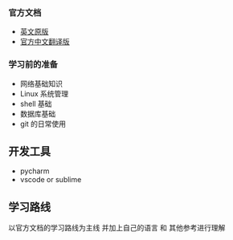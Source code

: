 ### 官方文档
* [英文原版](https://www.python.org/doc/)
* [官方中文翻译版](https://docs.python.org/zh-cn/3.8/)

###  学习前的准备
* 网络基础知识
* Linux 系统管理
* shell 基础
* 数据库基础
* git 的日常使用

## 开发工具
* pycharm
* vscode or sublime

##  学习路线
以官方文档的学习路线为主线  并加上自己的语言 和 其他参考进行理解
